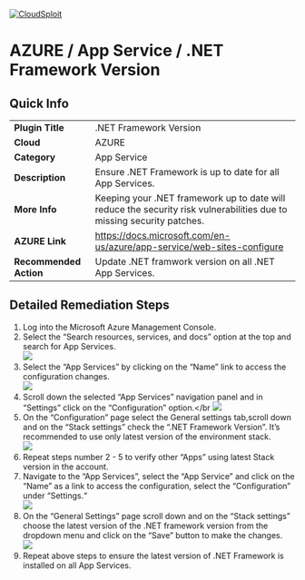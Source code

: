 [![CloudSploit](https://cloudsploit.com/img/logo-new-big-text-100.png "CloudSploit")](https://cloudsploit.com)

# AZURE / App Service / .NET Framework Version

## Quick Info

| | |
|-|-|
| **Plugin Title** | .NET Framework Version |
| **Cloud** | AZURE |
| **Category** | App Service |
| **Description** | Ensure .NET Framework is up to date for all App Services. |
| **More Info** | Keeping your .NET framework up to date will reduce the security risk vulnerabilities due to missing security patches. |
| **AZURE Link** | https://docs.microsoft.com/en-us/azure/app-service/web-sites-configure |
| **Recommended Action** | Update .NET framwork version on all .NET App Services. |

## Detailed Remediation Steps
1. Log into the Microsoft Azure Management Console.
2. Select the “Search resources, services, and docs” option at the top and search for App Services. </br> <img src=“/resources/azure/appservice/.net-framework-version/step2.png”/>
3. Select the “App Services” by clicking on the “Name” link to access the configuration changes.</br> <img src=“/resources/azure/appservice/.net-framework-version/step3.png”/>
4. Scroll down the selected “App Services” navigation panel and in “Settings” click on the “Configuration” option.</br <img src=“/resources/azure/appservice/.net-framework-version/step4.png”/>
5. On the “Configuration” page select the General settings tab,scroll down and on the “Stack settings” check the “.NET Framework Version”. It’s recommended to use only latest version of the environment stack.</br> <img src=“/resources/azure/appservice/.net-framework-version/step5.png”/>
6. Repeat steps number 2 - 5 to verify other “Apps” using latest Stack version in the account.</br>
7. Navigate to the “App Services”, select the “App Service” and click on the “Name” as a link to access the configuration, select the “Configuration” under “Settings.“</br> <img src=“/resources/azure/appservice/.net-framework-version/step7.png”/> </br>
8. On the “General Settings” page scroll down and on the “Stack settings” choose the latest version of the .NET framework version from the dropdown menu and click on the “Save” button to make the changes.</br> <img src=“/resources/azure/appservice/.net-framework-version/step8.png”/>
9. Repeat above steps to ensure the latest version of .NET Framework is installed on all App Services. </br>
